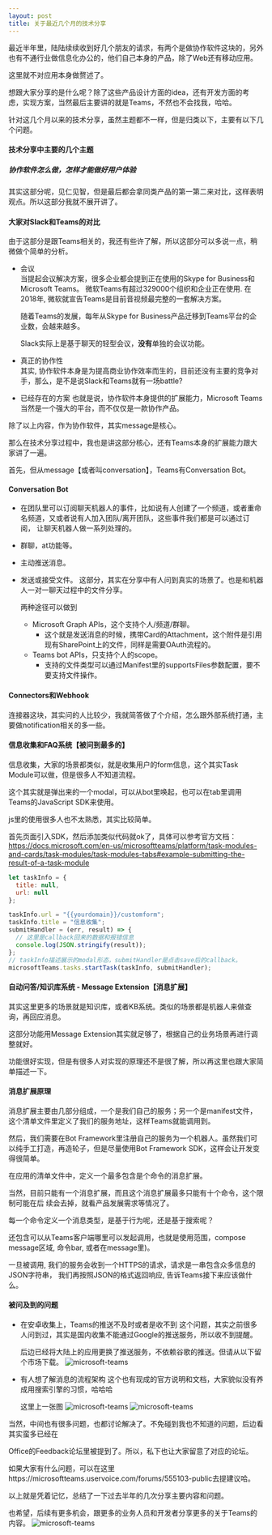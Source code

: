 ```yaml
---
layout: post
title: 关于最近几个月的技术分享
---
```


最近半年里，陆陆续续收到好几个朋友的请求，有两个是做协作软件这块的，另外也有不通行业做信息化办公的，他们自己本身的产品，除了Web还有移动应用。

这里就不对应用本身做赘述了。

想跟大家分享的是什么呢？除了这些产品设计方面的idea，还有开发方面的考虑，实现方案，当然最后主要讲的就是Teams，不然也不会找我，哈哈。

针对这几个月以来的技术分享，虽然主题都不一样，但是归类以下，主要有以下几个问题。

#### 技术分享中主要的几个主题

##### 协作软件怎么做，怎样才能做好用户体验
其实这部分呢，见仁见智，但是最后都会拿同类产品的第一第二来对比，这样表明观点。所以这部分我就不展开讲了。

#### 大家对Slack和Teams的对比
由于这部分是跟Teams相关的，我还有些许了解，所以这部分可以多说一点，稍微做个简单的分析。

* 会议  
  当提起会议解决方案，很多企业都会提到正在使用的Skype for Business和Microsoft Teams。
  微软Teams有超过329000个组织和企业正在使用. 在2018年, 微软就宣告Teams是目前音视频最完整的一套解决方案。

  随着Teams的发展，每年从Skype for Business产品迁移到Teams平台的企业数，会越来越多。

  Slack实际上是基于聊天的轻型会议，**没有**单独的会议功能。
* 真正的协作性  
  其实, 协作软件本身是为提高商业协作效率而生的，目前还没有主要的竞争对手，那么，是不是说Slack和Teams就有一场battle?

* 已经存在的方案
  也就是说，协作软件本身提供的扩展能力，Microsoft Teams当然是一个强大的平台，而不仅仅是一款协作产品。

除了以上内容，作为协作软件，其实message是核心。

那么在技术分享过程中，我也是讲这部分核心，还有Teams本身的扩展能力跟大家讲了一遍。

首先，但从message【或者叫conversation】，Teams有Conversation Bot。

#### Conversation Bot

* 在团队里可以订阅聊天机器人的事件，比如说有人创建了一个频道，或者重命名频道，又或者说有人加入团队/离开团队，这些事件我们都是可以通过订阅，
让聊天机器人做一系列处理的。

* 群聊，at功能等。

* 主动推送消息。

* 发送或接受文件。
  这部分，其实在分享中有人问到真实的场景了。也是和机器人一对一聊天过程中的文件分享。

  两种途径可以做到  
   * Microsoft Graph APIs，这个支持个人/频道/群聊。  
     * 这个就是发送消息的时候，携带Card的Attachment，这个附件是引用现有SharePoint上的文件，同样是需要OAuth流程的。
   * Teams bot APIs，只支持个人的scope。
     * 支持的文件类型可以通过Manifest里的supportsFiles参数配置，要不要支持文件操作。

#### Connectors和Webhook
  连接器这块，其实问的人比较少，我就简答做了个介绍，怎么跟外部系统打通，主要做notification相关的多一些。

#### 信息收集和FAQ系统【被问到最多的】

  信息收集，大家的场景都类似，就是收集用户的form信息，这个其实Task Module可以做，但是很多人不知道流程。
  
  这个其实就是弹出来的一个modal，可以从bot里唤起，也可以在tab里调用Teams的JavaScript SDK来使用。

  js里的使用很多人也不太熟悉，其实比较简单。

  首先页面引入SDK，然后添加类似代码就ok了，具体可以参考官方文档：https://docs.microsoft.com/en-us/microsoftteams/platform/task-modules-and-cards/task-modules/task-modules-tabs#example-submitting-the-result-of-a-task-module
  ```javascript
  let taskInfo = {
    title: null,
    url: null
};

taskInfo.url = "{{yourdomain}}/customform";
taskInfo.title = "信息收集";
submitHandler = (err, result) => {
    // 这里是callback回来的数据和报错信息
    console.log(JSON.stringify(result));
};
// taskInfo描述展示的modal形态，submitHandler是点击save后的callback。
microsoftTeams.tasks.startTask(taskInfo, submitHandler);
  ```

#### 自动问答/知识库系统 - Message Extension【消息扩展】

其实这里更多的场景就是知识库，或者KB系统。类似的场景都是机器人来做查询，再回应消息。

这部分功能用Message Extension其实就足够了，根据自己的业务场景再进行调整就好。

功能很好实现，但是有很多人对实现的原理还不是很了解，所以再这里也跟大家简单描述一下。

#### 消息扩展原理

消息扩展主要由几部分组成，一个是我们自己的服务；另一个是manifest文件，这个清单文件里定义了我们的服务地址，这样Teams就能调用到。


然后，我们需要在Bot Framework里注册自己的服务为一个机器人。虽然我们可以纯手工打造，再造轮子，但是尽量使用Bot Framework SDK，这样会让开发变得很简单。

在应用的清单文件中，定义一个最多包含是个命令的消息扩展。

当然，目前只能有一个消息扩展，而且这个消息扩展最多只能有十个命令，这个限制可能在后
续会去掉，就看产品发展需求等情况了。

每一个命令定义一个消息类型，是基于行为呢，还是基于搜索呢？

还包含可以从Teams客户端哪里可以发起调用，也就是使用范围，compose message区域, 命令bar, 或者在message里)。

一旦被调用, 我们的服务会收到一个HTTPS的请求，请求是一串包含众多信息的JSON字符串， 我们再按照JSON的格式返回响应, 告诉Teams接下来应该做什么。

#### 被问及到的问题

* 在安卓收集上，Teams的推送不及时或者是收不到
  这个问题，其实之前很多人问到过，其实是国内收集不能通过Google的推送服务，所以收不到提醒。

  后边已经将大陆上的应用更换了推送服务，不依赖谷歌的推送。但请从以下留个市场下载。
  ![microsoft-teams](../images/20191006/MicrosoftTeams-image.png)

* 有人想了解消息的流程架构
  这个也有现成的官方说明和文档，大家貌似没有养成用搜索引擎的习惯，哈哈哈

  这里上一张图
  ![microsoft-teams](../images/20191006/msg.jpg)
  ![microsoft-teams](../images/20191006/post-msg.jpg)

当然，中间也有很多问题，也都讨论解决了。不免碰到我也不知道的问题，后边看其实蛮多已经在

Office的Feedback论坛里被提到了。所以，私下也让大家留意了对应的论坛。

如果大家有什么问题，可以在这里https://microsoftteams.uservoice.com/forums/555103-public去提建议哈。

以上就是凭着记忆，总结了一下过去半年的几次分享主要内容和问题。

也希望，后续有更多机会，跟更多的业务人员和开发者分享更多的关于Teams的内容。
![microsoft-teams](../images/microsoftteams.png)